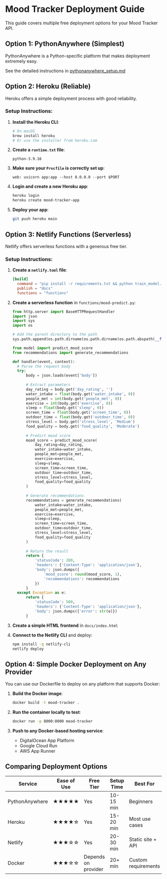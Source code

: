 # Mood Tracker Deployment Guide

This guide covers multiple free deployment options for your Mood Tracker API.

## Option 1: PythonAnywhere (Simplest)

PythonAnywhere is a Python-specific platform that makes deployment extremely easy.

See the detailed instructions in [pythonanywhere_setup.md](pythonanywhere_setup.md)

## Option 2: Heroku (Reliable)

Heroku offers a simple deployment process with good reliability.

### Setup Instructions:

1. **Install the Heroku CLI**:
   ```bash
   # On macOS
   brew install heroku
   # Or use the installer from heroku.com
   ```

2. **Create a `runtime.txt` file**:
   ```
   python-3.9.16
   ```

3. **Make sure your `Procfile` is correctly set up**:
   ```
   web: uvicorn app:app --host 0.0.0.0 --port $PORT
   ```

4. **Login and create a new Heroku app**:
   ```bash
   heroku login
   heroku create mood-tracker-app
   ```

5. **Deploy your app**:
   ```bash
   git push heroku main
   ```

## Option 3: Netlify Functions (Serverless)

Netlify offers serverless functions with a generous free tier.

### Setup Instructions:

1. **Create a `netlify.toml` file**:
   ```toml
   [build]
     command = "pip install -r requirements.txt && python train_model.py --samples 1000"
     publish = "docs"
     functions = "functions"
   ```

2. **Create a serverless function** in `functions/mood-predict.py`:
   ```python
   from http.server import BaseHTTPRequestHandler
   import json
   import sys
   import os
   
   # Add the parent directory to the path
   sys.path.append(os.path.dirname(os.path.dirname(os.path.abspath(__file__))))
   
   from model import predict_mood_score 
   from recommendations import generate_recommendations
   
   def handler(event, context):
     # Parse the request body
     try:
         body = json.loads(event['body'])
         
         # Extract parameters
         day_rating = body.get('day_rating', '')
         water_intake = float(body.get('water_intake', 0))
         people_met = int(body.get('people_met', 0))
         exercise = int(body.get('exercise', 0))
         sleep = float(body.get('sleep', 0))
         screen_time = float(body.get('screen_time', 0))
         outdoor_time = float(body.get('outdoor_time', 0))
         stress_level = body.get('stress_level', 'Medium')
         food_quality = body.get('food_quality', 'Moderate')
         
         # Predict mood score
         mood_score = predict_mood_score(
             day_rating=day_rating,
             water_intake=water_intake,
             people_met=people_met,
             exercise=exercise,
             sleep=sleep,
             screen_time=screen_time,
             outdoor_time=outdoor_time,
             stress_level=stress_level,
             food_quality=food_quality
         )
         
         # Generate recommendations
         recommendations = generate_recommendations(
             water_intake=water_intake,
             people_met=people_met,
             exercise=exercise,
             sleep=sleep,
             screen_time=screen_time,
             outdoor_time=outdoor_time,
             stress_level=stress_level,
             food_quality=food_quality
         )
         
         # Return the result
         return {
             'statusCode': 200,
             'headers': {'Content-Type': 'application/json'},
             'body': json.dumps({
                 'mood_score': round(mood_score, 1),
                 'recommendations': recommendations
             })
         }
     except Exception as e:
         return {
             'statusCode': 500,
             'headers': {'Content-Type': 'application/json'},
             'body': json.dumps({'error': str(e)})
         }
   ```

3. **Create a simple HTML frontend** in `docs/index.html`

4. **Connect to the Netlify CLI** and deploy:
   ```bash
   npm install -g netlify-cli
   netlify deploy
   ```

## Option 4: Simple Docker Deployment on Any Provider

You can use our Dockerfile to deploy on any platform that supports Docker:

1. **Build the Docker image**:
   ```bash
   docker build -t mood-tracker .
   ```

2. **Run the container locally to test**:
   ```bash
   docker run -p 8000:8000 mood-tracker
   ```

3. **Push to any Docker-based hosting service**:
   - DigitalOcean App Platform
   - Google Cloud Run
   - AWS App Runner

## Comparing Deployment Options

| Service | Ease of Use | Free Tier | Setup Time | Best For |
|---------|------------|-----------|------------|----------|
| PythonAnywhere | ★★★★★ | Yes | 10-15 min | Beginners |
| Heroku | ★★★★☆ | Yes | 15-20 min | Most use cases |
| Netlify | ★★★☆☆ | Yes | 20-30 min | Static site + API |
| Docker | ★★★☆☆ | Depends on provider | 20+ min | Custom requirements |
